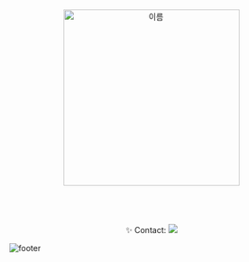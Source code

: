 <br />
<br />
<div align='center'>
    <img width="312" alt="이름" src="https://github.com/user-attachments/assets/5d24d4f9-4fb0-4c90-b249-dbf803aeadfe">
</div>
<br />
<br />

<br />
<br />

<div align='center'>
    ✨ Contact: 
 <a href="mailto:yjj0287@gmail.com"><img src="https://img.shields.io/badge/Gmail-D1CF74?style=flat&logo=Mail.Ru&logoColor=FFFFFF"/></a>
</div>


![footer](https://capsule-render.vercel.app/api?section=footer&color=0:9DBDE8,100:D1CF74&animation=twinkling&type=waving)
